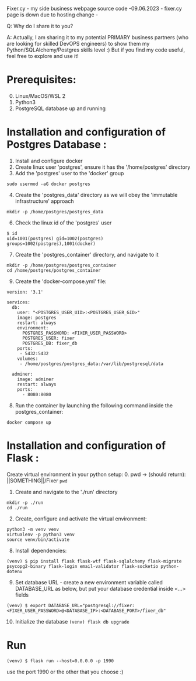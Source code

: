 Fixer.cy - my side business webpage source code
-09.06.2023 - fixer.cy page is down due to hosting change -

 Q: Why do I share it to you?

 A: Actually, I am sharing it to my potential PRIMARY business partners (who are looking for skilled DevOPS engineers) to show them my Python/SQLAlchemy/Postgres skills level :) But if you find my code useful, feel free to explore and use it!


# Prerequisites:
0. Linux/MacOS/WSL 2
1. Python3
2. PostgreSQL database up and running

# Installation and configuration of Postgres Database :
1. Install and configure docker
2. Create linux user 'postgres', ensure it has the '/home/postgres' directory
3. Add the 'postgres' user to the 'docker' group 
```
sudo usermod -aG docker postgres
```
4. Create the 'postgres_data' directory as we will obey the 'immutable infrastructure' approach
```
mkdir -p /home/postgres/postgres_data
```
6. Check the linux id of the 'postgres' user
 ```
$ id
uid=1001(postgres) gid=1002(postgres) groups=1002(postgres),1001(docker)
```
7. Create the 'postgres_container' directory, and navigate to it
```
mkdir -p /home/postgres/postgres_container
cd /home/postgres/postgres_container
```
9. Create the 'docker-compose.yml' file:
```
version: '3.1'

services:
  db:
    user: "<POSTGRES_USER_UID>:<POSTGRES_USER_GID>"
    image: postgres
    restart: always
    environment:
      POSTGRES_PASSWORD: <FIXER_USER_PASSWORD>
      POSTGRES_USER: fixer
      POSTGRES_DB: fixer_db
    ports:
     - 5432:5432
    volumes:
     - /home/postgres/postgres_data:/var/lib/postgresql/data

  adminer:
    image: adminer
    restart: always
    ports:
      - 8080:8080
```
8. Run the container by launching the following command inside the postgres_container:
```
docker compose up
```


# Installation and configuration of Flask :
Create virtual environment in your python setup:
0. pwd -> (should return): ||SOMETHING||/Fixer
```pwd```
1. Create and navigate to the './run' directory
```
mkdir -p ./run
cd ./run
```
2. Create, configure and activate the virtual environment:
```
python3 -m venv venv
virtualenv -p python3 venv
source venv/bin/activate
```
8. Install dependencies:
```
(venv) $ pip install flask flask-wtf flask-sqlalchemy flask-migrate psycopg2-binary flask-login email-validator flask-socketio python-dotenv
```
9. Set database URL - create a new environment variable called DATABASE_URL as below, but put your database credential inside <...> fields
```
(venv) $ export DATABASE_URL="postgresql://fixer:<FIXER_USER_PASSWORD>@<DATABASE_IP>:<DATABASE_PORT>/fixer_db"
```
10. Initialize the database
```(venv) flask db upgrade```



# Run
```
(venv) $ flask run --host=0.0.0.0 -p 1990
```
use the port 1990 or the other that you choose :)
